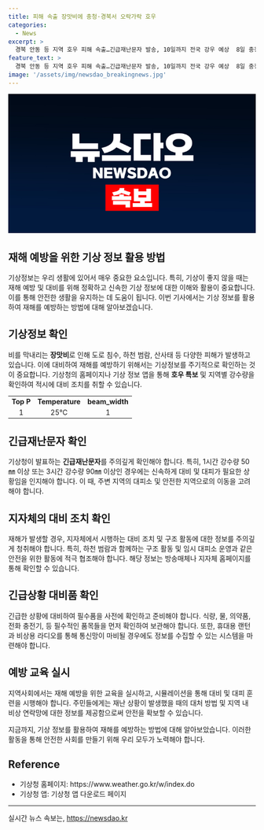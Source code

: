 ```yaml
---
title: 피해 속출 장맛비에 충청·경북서 오락가락 호우
categories:
  - News
excerpt: >
  경북 안동 등 지역 호우 피해 속출…긴급재난문자 발송, 10일까지 전국 강우 예상  8일 충청·경북권과 중부지방을 중심으로 강한 비로 도로 침수와 주민 고립 사태가 이어지고 있다. 피해 지역에서는 긴급재난문자가 발송되었으며, 예상치 못한 호우로 인한 불안정한 상황이 계속되고 있어 주의가 요구된다. 이에 대기관리기상청은 10일까지 전국 강우가 예상되며, 지역별로 강수량 차이가 크다고 밝혔다. Home버튼을 눌러 더 많은 정보를 확인하세요.
feature_text: >
  경북 안동 등 지역 호우 피해 속출…긴급재난문자 발송, 10일까지 전국 강우 예상  8일 충청·경북권과 중부지방을 중심으로 강한 비로 도로 침수와 주민 고립 사태가 이어지고 있다. 피해 지역에서는 긴급재난문자가 발송되었으며, 예상치 못한 호우로 인한 불안정한 상황이 계속되고 있어 주의가 요구된다. 이에 대기관리기상청은 10일까지 전국 강우가 예상되며, 지역별로 강수량 차이가 크다고 밝혔다. Home버튼을 눌러 더 많은 정보를 확인하세요.
image: '/assets/img/newsdao_breakingnews.jpg'
---
```


<p><img src="/assets/img/newsdao_breakingnews.jpg" alt="koreaapp 속보" /></p>

<h2>재해 예방을 위한 기상 정보 활용 방법</h2>

<p data-ke-size="size16">기상정보는 우리 생활에 있어서 매우 중요한 요소입니다. 특히, 기상이 좋지 않을 때는 재해 예방 및 대비를 위해 정확하고 신속한 기상 정보에 대한 이해와 활용이 중요합니다. 이를 통해 안전한 생활을 유지하는 데 도움이 됩니다. 이번 기사에서는 기상 정보를 활용하여 재해를 예방하는 방법에 대해 알아보겠습니다.</p>

<h2 data-ke-size="size26">기상정보 확인</h2>

<p data-ke-size="size16">비를 막내리는 <b>장맛비</b>로 인해 도로 침수, 하천 범람, 산사태 등 다양한 피해가 발생하고 있습니다. 이에 대비하여 재해를 예방하기 위해서는 기상정보를 주기적으로 확인하는 것이 중요합니다. 기상청의 홈페이지나 기상 정보 앱을 통해 <b>호우 특보</b> 및 지역별 강수량을 확인하여 적시에 대비 조치를 취할 수 있습니다.</p>

<table>
    <tr>
        <td style="text-align: center; height: 17px;"><b>Top P</b></td>
        <td style="text-align: center; height: 17px;"><b>Temperature</b></td>
        <td style="text-align: center; height: 17px;"><b>beam_width</b></td>
    </tr>
    <tr>
        <td style="text-align: center; height: 17px;">1</td>
        <td style="text-align: center; height: 17px;">25°C</td>
        <td style="text-align: center; height: 17px;">1</td>
    </tr>
</table>

<h2 data-ke-size="size26">긴급재난문자 확인</h2>

<p data-ke-size="size16">기상청이 발표하는 <b>긴급재난문자</b>를 주의깊게 확인해야 합니다. 특히, 1시간 강수량 50㎜ 이상 또는 3시간 강수량 90㎜ 이상인 경우에는 신속하게 대비 및 대피가 필요한 상황임을 인지해야 합니다. 이 때, 주변 지역의 대피소 및 안전한 지역으로의 이동을 고려해야 합니다.</p>

<h2 data-ke-size="size26">지자체의 대비 조치 확인</h2>

<p data-ke-size="size16">재해가 발생할 경우, 지자체에서 시행하는 대비 조치 및 구조 활동에 대한 정보를 주의깊게 청취해야 합니다. 특히, 하천 범람과 함께하는 구조 활동 및 임시 대피소 운영과 같은 안전을 위한 활동에 적극 협조해야 합니다. 해당 정보는 방송매체나 지자체 홈페이지를 통해 확인할 수 있습니다.</p>

<h2 data-ke-size="size26">긴급상황 대비품 확인</h2>

<p data-ke-size="size16">긴급한 상황에 대비하여 필수품을 사전에 확인하고 준비해야 합니다. 식량, 물, 의약품, 전화 충전기, 등 필수적인 품목들을 먼저 확인하여 보관해야 합니다. 또한, 휴대용 랜턴과 비상용 라디오를 통해 통신망이 마비될 경우에도 정보를 수집할 수 있는 시스템을 마련해야 합니다.</p>

<h2 data-ke-size="size26">예방 교육 실시</h2>

<p data-ke-size="size16">지역사회에서는 재해 예방을 위한 교육을 실시하고, 시뮬레이션을 통해 대비 및 대피 훈련을 시행해야 합니다. 주민들에게는 재난 상황이 발생했을 때의 대처 방법 및 지역 내 비상 연락망에 대한 정보를 제공함으로써 안전을 확보할 수 있습니다.</p>

<p data-ke-size="size16">지금까지, 기상 정보를 활용하여 재해를 예방하는 방법에 대해 알아보았습니다. 이러한 활동을 통해 안전한 사회를 만들기 위해 우리 모두가 노력해야 합니다.</p>

<h2 data-ke-size="size26">Reference</h2>

<ul>
    <li>기상청 홈페이지: https://www.weather.go.kr/w/index.do</li>
    <li>기상청 앱: 기상청 앱 다운로드 페이지</li>
</ul>

<p><hr></p>
실시간 뉴스 속보는, <a href="https://newsdao.kr" rel="dofollow">https://newsdao.kr</a>


